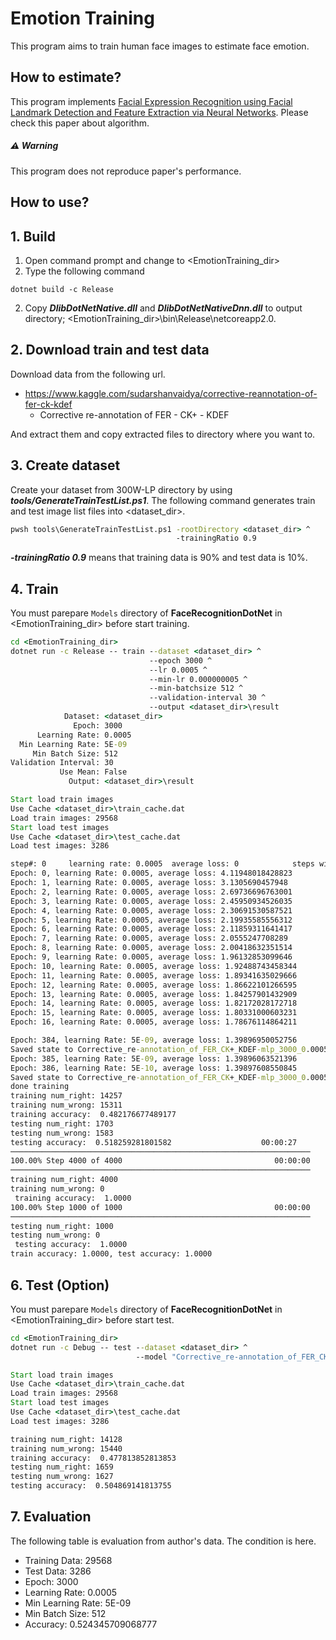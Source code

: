 ﻿# Emotion Training
 
This program aims to train human face images to estimate face emotion.

## How to estimate?

This program implements [Facial Expression Recognition using Facial Landmark Detection and Feature Extraction via Neural Networks](https://arxiv.org/pdf/1812.04510.pdf).
Please check this paper about algorithm.

##### :warning: Warning

This program does not reproduce paper's performance.

## How to use?

## 1. Build

1. Open command prompt and change to &lt;EmotionTraining_dir&gt;
1. Type the following command
````
dotnet build -c Release
````
2. Copy ***DlibDotNetNative.dll*** and ***DlibDotNetNativeDnn.dll*** to output directory; &lt;EmotionTraining_dir&gt;\bin\Release\netcoreapp2.0.

## 2. Download train and test data

Download data from the following url.

- https://www.kaggle.com/sudarshanvaidya/corrective-reannotation-of-fer-ck-kdef
  - Corrective re-annotation of FER - CK+ - KDEF

And extract them and copy extracted files to directory where you want to.

## 3. Create dataset

Create your dataset from 300W-LP directory by using ***tools/GenerateTrainTestList.ps1***.
The following command generates train and test image list files into <dataset_dir>.

````cmd
pwsh tools\GenerateTrainTestList.ps1 -rootDirectory <dataset_dir> ^
                                     -trainingRatio 0.9
````

***-trainingRatio 0.9*** means that training data is 90% and test data is 10%.

## 4. Train

You must parepare `Models` directory of **FaceRecognitionDotNet** in <EmotionTraining_dir> before start training.

````cmd
cd <EmotionTraining_dir>
dotnet run -c Release -- train --dataset <dataset_dir> ^
                               --epoch 3000 ^
                               --lr 0.0005 ^
                               --min-lr 0.000000005 ^
                               --min-batchsize 512 ^
                               --validation-interval 30 ^
                               --output <dataset_dir>\result
            Dataset: <dataset_dir>
              Epoch: 3000
      Learning Rate: 0.0005
  Min Learning Rate: 5E-09
     Min Batch Size: 512
Validation Interval: 30
           Use Mean: False
             Output: <dataset_dir>\result

Start load train images
Use Cache <dataset_dir>\train_cache.dat
Load train images: 29568
Start load test images
Use Cache <dataset_dir>\test_cache.dat
Load test images: 3286

step#: 0     learning rate: 0.0005  average loss: 0            steps without apparent progress: 0
Epoch: 0, learning Rate: 0.0005, average loss: 4.11948018428823
Epoch: 1, learning Rate: 0.0005, average loss: 3.1305690457948
Epoch: 2, learning Rate: 0.0005, average loss: 2.69736696763001
Epoch: 3, learning Rate: 0.0005, average loss: 2.45950934526035
Epoch: 4, learning Rate: 0.0005, average loss: 2.30691530587521
Epoch: 5, learning Rate: 0.0005, average loss: 2.19935585556312
Epoch: 6, learning Rate: 0.0005, average loss: 2.11859311641417
Epoch: 7, learning Rate: 0.0005, average loss: 2.0555247708289
Epoch: 8, learning Rate: 0.0005, average loss: 2.00418632351514
Epoch: 9, learning Rate: 0.0005, average loss: 1.96132853099646
Epoch: 10, learning Rate: 0.0005, average loss: 1.92488743458344
Epoch: 11, learning Rate: 0.0005, average loss: 1.89341635029666
Epoch: 12, learning Rate: 0.0005, average loss: 1.86622101266595
Epoch: 13, learning Rate: 0.0005, average loss: 1.84257901432909
Epoch: 14, learning Rate: 0.0005, average loss: 1.82172028172718
Epoch: 15, learning Rate: 0.0005, average loss: 1.80331000603231
Epoch: 16, learning Rate: 0.0005, average loss: 1.78676114864211

Epoch: 384, learning Rate: 5E-09, average loss: 1.39896950052756
Saved state to Corrective_re-annotation_of_FER_CK+_KDEF-mlp_3000_0.0005_5E-09_512
Epoch: 385, learning Rate: 5E-09, average loss: 1.39896063521396
Epoch: 386, learning Rate: 5E-10, average loss: 1.39897608550845
Saved state to Corrective_re-annotation_of_FER_CK+_KDEF-mlp_3000_0.0005_5E-09_512_
done training
training num_right: 14257
training num_wrong: 15311
training accuracy:  0.482176677489177
testing num_right: 1703
testing num_wrong: 1583
testing accuracy:  0.518259281801582                    00:00:27
───────────────────────────────────────────────────────────────────
100.00% Step 4000 of 4000                                  00:00:00
───────────────────────────────────────────────────────────────────
training num_right: 4000
training num_wrong: 0
 training accuracy:  1.0000
100.00% Step 1000 of 1000                                  00:00:00
───────────────────────────────────────────────────────────────────
testing num_right: 1000
testing num_wrong: 0
 testing accuracy:  1.0000
train accuracy: 1.0000, test accuracy: 1.0000
````

## 6. Test (Option)

You must parepare `Models` directory of **FaceRecognitionDotNet** in <EmotionTraining_dir> before start test.

````cmd
cd <EmotionTraining_dir>
dotnet run -c Debug -- test --dataset <dataset_dir> ^
                            --model "Corrective_re-annotation_of_FER_CK+_KDEF-mlp_3000_5E-05_5E-09_512.dat"

Start load train images
Use Cache <dataset_dir>\train_cache.dat
Load train images: 29568
Start load test images
Use Cache <dataset_dir>\test_cache.dat
Load test images: 3286

training num_right: 14128
training num_wrong: 15440
training accuracy:  0.477813852813853
testing num_right: 1659
testing num_wrong: 1627
testing accuracy:  0.504869141813755
````

## 7. Evaluation

The following table is evaluation from author's data. 
The condition is here. 

* Training Data: 29568
* Test Data: 3286
* Epoch: 3000
* Learning Rate: 0.0005
* Min Learning Rate: 5E-09
* Min Batch Size: 512
* Accuracy: 0.524345709068777